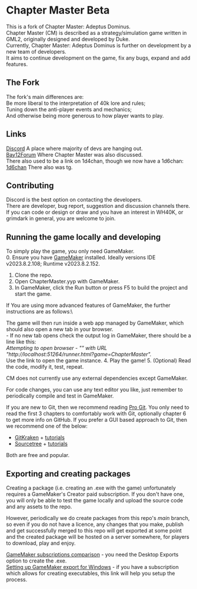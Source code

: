 # Chapter Master Beta

This is a fork of Chapter Master: Adeptus Dominus.\
Chapter Master (CM) is described as a strategy/simulation game written in GML2, originally designed and developed by Duke.\
Currently, Chapter Master: Adeptus Dominus is further on development by a new team of developers.\
It aims to continue development on the game, fix any bugs, expand and add features.

## The Fork

The fork's main differences are:\
Be more liberal to the interpretation of 40k lore and rules;\
Tuning down the anti-player events and mechanics;\
And otherwise being more generous to how player wants to play.

## Links

[Discord](https://discord.gg/zAGpqHzsXQ)
A place where majority of devs are hanging out.\
[Bay12Forum](http://www.bay12forums.com/smf/index.php?topic=142620.0)
Where Chapter Master was also discussed.\
There also used to be a link on 1d4chan, though we now have a 1d6chan:\
[1d6chan](https://1d6chan.miraheze.org/wiki/Chapter_Master_(game))
There also was tg.

## Contributing

Discord is the best option on contacting the developers.\
There are developer, bug report, suggestion and discussion channels there.\
If you can code or design or draw and you have an interest in WH40K, or grimdark in general, you are welcome to join.

## Running the game locally and developing

To simply play the game, you only need GameMaker.\
0. Ensure you have [GameMaker](https://gamemaker.io/en/download) installed. Ideally versions IDE v2023.8.2.108; Runtime v2023.8.2.152.
1. Clone the repo.
2. Open ChapterMaster.yyp with GameMaker.
3. In GameMaker, click the Run button or press F5 to build the project and start the game.

If You are using more advanced features of GameMaker, the further instructions are as follows:\

The game will then run inside a web app managed by GameMaker, which should also open a new tab in your browser.\
	- If no new tab opens check the output log in GameMaker, there should be a line like this:\
	  _Attempting to open browser - "" with URL "http://localhost:51264/runner.html?game=ChapterMaster"._ \
      Use the link to open the game instance.
4. Play the game!
5. (Optional) Read the code, modify it, test, repeat.

CM does not currently use any external dependencies except GameMaker.

For code changes, you can use any text editor you like, just remember to periodically compile and test in GameMaker.

If you are new to Git, then we recommend reading [Pro Git](https://git-scm.com/book/en/v2). You only need to read the first 3 chapters to comfortably work with Git, optionally chapter 6 to get more info on GitHub. If you prefer a GUI based approach to Git, then we recommend one of the below:
- [GitKraken](https://www.gitkraken.com/) + [tutorials](https://www.gitkraken.com/learn/git/tutorials)
- [Sourcetree](https://www.sourcetreeapp.com/) + [tutorials](https://confluence.atlassian.com/get-started-with-sourcetree)

Both are free and popular. 

## Exporting and creating packages

Creating a package (i.e. creating an .exe with the game) unfortunately requires a GameMaker's Creator paid subscription. If you don't have one, you will only be able to test the game locally and upload the source code and any assets to the repo. 

However, periodically we do create packages from this repo's _main_ branch, so even if you do not have a licence, any changes that you make, publish and get successfully merged to this repo will get exported at some point and the created package will be hosted on a server somewhere, for players to download, play and enjoy. 

[GameMaker subscriptions comparison](https://gamemaker.io/en/get) - you need the Desktop Exports option to create the .exe.\
[Setting up GameMaker export for Windows](https://help.yoyogames.com/hc/en-us/articles/235186048-Setting-Up-For-Windows) - if you have a subscription which allows for creating executables, this link will help you setup the process.